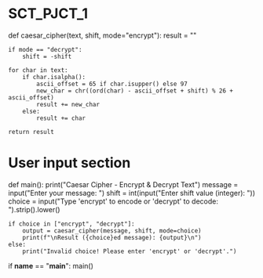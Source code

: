 # SCT_PJCT_1
def caesar_cipher(text, shift, mode="encrypt"):
    result = ""
    
    if mode == "decrypt":
        shift = -shift 

    for char in text:
        if char.isalpha(): 
            ascii_offset = 65 if char.isupper() else 97
            new_char = chr((ord(char) - ascii_offset + shift) % 26 + ascii_offset)
            result += new_char
        else:
            result += char 

    return result


# User input section
def main():
    print("Caesar Cipher - Encrypt & Decrypt Text")
    message = input("Enter your message: ")
    shift = int(input("Enter shift value (integer): "))
    choice = input("Type 'encrypt' to encode or 'decrypt' to decode: ").strip().lower()

    if choice in ["encrypt", "decrypt"]:
        output = caesar_cipher(message, shift, mode=choice)
        print(f"\nResult ({choice}ed message): {output}\n")
    else:
        print("Invalid choice! Please enter 'encrypt' or 'decrypt'.")

if __name__ == "__main__":
    main() 
